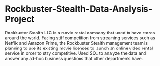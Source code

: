 # Rockbuster-Stealth-Data-Analysis-Project
Rockbuster Stealth LLC is a movie rental company that used to have stores around the world. Facing stiff competition from streaming services such as Netflix and Amazon Prime, the Rockbuster Stealth management team is planning to use its existing movie licenses to launch an online video rental service in order to stay competitive. Used SQL to analyze the data and answer any ad-hoc business questions that other departments have.
